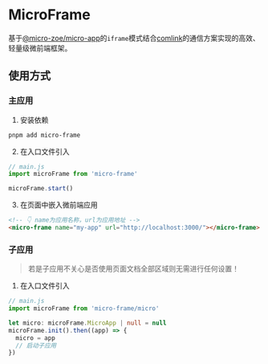 # MicroFrame

基于[@micro-zoe/micro-app](https://www.npmjs.com/package/@micro-zoe/micro-app)的`iframe`模式结合[comlink](https://www.npmjs.com/package/comlink)的通信方案实现的高效、轻量级微前端框架。

## 使用方式

### 主应用

1. 安装依赖
```sh
pnpm add micro-frame
```

2. 在入口文件引入
```ts
// main.js
import microFrame from 'micro-frame'

microFrame.start()
```

3. 在页面中嵌入微前端应用
```html
<!-- 👇 name为应用名称，url为应用地址 -->
<micro-frame name="my-app" url="http://localhost:3000/"></micro-frame>
```

### 子应用
> 若是子应用不关心是否使用页面文档全部区域则无需进行任何设置！

1. 在入口文件引入
```ts
// main.js
import microFrame from 'micro-frame/micro'

let micro: microFrame.MicroApp | null = null
microFrame.init().then((app) => {
  micro = app
  // 启动子应用
})
```
